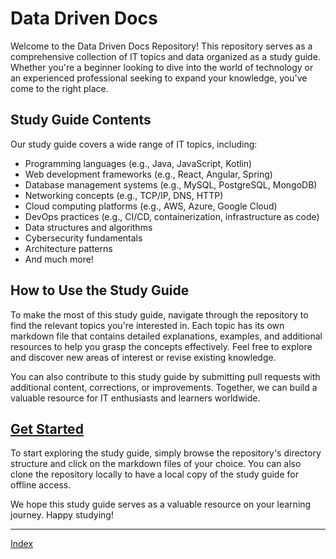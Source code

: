 # Data Driven Docs

Welcome to the Data Driven Docs Repository! This repository serves as a comprehensive collection of IT topics and data organized as a study guide. Whether you're a beginner looking to dive into the world of technology or an experienced professional seeking to expand your knowledge, you've come to the right place.

## Study Guide Contents

Our study guide covers a wide range of IT topics, including:

- Programming languages (e.g., Java, JavaScript, Kotlin)
- Web development frameworks (e.g., React, Angular, Spring)
- Database management systems (e.g., MySQL, PostgreSQL, MongoDB)
- Networking concepts (e.g., TCP/IP, DNS, HTTP)
- Cloud computing platforms (e.g., AWS, Azure, Google Cloud)
- DevOps practices (e.g., CI/CD, containerization, infrastructure as code)
- Data structures and algorithms
- Cybersecurity fundamentals
- Architecture patterns
- And much more!

## How to Use the Study Guide

To make the most of this study guide, navigate through the repository to find the relevant topics you're interested in. Each topic has its own markdown file that contains detailed explanations, examples, and additional resources to help you grasp the concepts effectively. Feel free to explore and discover new areas of interest or revise existing knowledge.

You can also contribute to this study guide by submitting pull requests with additional content, corrections, or improvements. Together, we can build a valuable resource for IT enthusiasts and learners worldwide.

## [Get Started](pages/common/table-of-contents.md)

To start exploring the study guide, simply browse the repository's directory structure and click on the markdown files of your choice. You can also clone the repository locally to have a local copy of the study guide for offline access.

We hope this study guide serves as a valuable resource on your learning journey. Happy studying!

___

[Index](pages/common/table-of-contents.md)
